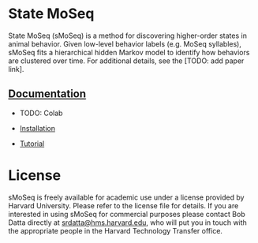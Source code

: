 # State MoSeq 

State MoSeq (sMoSeq) is a method for discovering higher-order states in animal behavior. Given low-level behavior labels (e.g. MoSeq syllables), sMoSeq fits a hierarchical hidden Markov model to identify how behaviors are clustered over time. For additional details, see the [TODO: add paper link].


## [Documentation](https://state-moseq.readthedocs.io/en/latest/)

- TODO: Colab

- [Installation](https://state-moseq.readthedocs.io/en/latest/install.html)

- [Tutorial](https://state-moseq.readthedocs.io/en/latest/modeling.html)



# License
sMoSeq is freely available for academic use under a license provided by Harvard University. Please refer to the license file for details. If you are interested in using sMoSeq for commercial purposes please contact Bob Datta directly at srdatta@hms.harvard.edu, who will put you in touch with the appropriate people in the Harvard Technology Transfer office.

